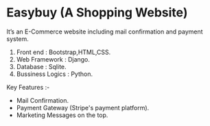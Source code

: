 
# Easybuy (A Shopping Website)
  It’s an E-Commerce website including mail confirmation and payment system.
  
  1) Front end : Bootstrap,HTML,CSS.
  2) Web Framework : Django.
  3) Database : Sqlite.
  4) Bussiness Logics : Python.

  Key Features :-
  - Mail Confirmation.
  - Payment Gateway (Stripe's payment platform).
  - Marketing Messages on the top.
